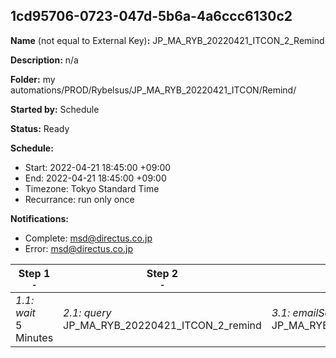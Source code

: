 ## 1cd95706-0723-047d-5b6a-4a6ccc6130c2

**Name** (not equal to External Key)**:** JP_MA_RYB_20220421_ITCON_2_Remind

**Description:** n/a

**Folder:** my automations/PROD/Rybelsus/JP_MA_RYB_20220421_ITCON/Remind/

**Started by:** Schedule

**Status:** Ready

**Schedule:**

* Start: 2022-04-21 18:45:00 +09:00
* End: 2022-04-21 18:45:00 +09:00
* Timezone: Tokyo Standard Time
* Recurrance: run only once

**Notifications:**

* Complete: msd@directus.co.jp
* Error: msd@directus.co.jp

| Step 1<br>_<small>-</small>_ | Step 2<br>_<small>-</small>_ | Step 3<br>_<small>-</small>_ |
| --- | --- | --- |
| _1.1: wait_<br>5 Minutes | _2.1: query_<br>JP_MA_RYB_20220421_ITCON_2_remind | _3.1: emailSend_<br>JP_MA_RYB_20220421_ITCON_2_remind |
